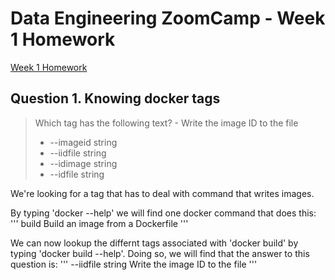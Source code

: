 # Data Engineering ZoomCamp - Week 1 Homework
[Week 1 Homework](https://github.com/DataTalksClub/data-engineering-zoomcamp/blob/main/cohorts/2023/week_1_docker_sql/homework.md)


## Question 1. Knowing docker tags
> Which tag has the following text? - Write the image ID to the file
>
> - --imageid string
> - --iidfile string
> - --idimage string
> - --idfile string

We're looking for a tag that has to deal with command that writes images.

By typing 'docker --help' we will find one docker command that does this:
'''
build       Build an image from a Dockerfile
'''

We can now lookup the differnt tags associated with 'docker build' by typing 'docker build --help'. Doing so, we will find that the answer to this question is:
'''
--iidfile string          Write the image ID to the file
'''